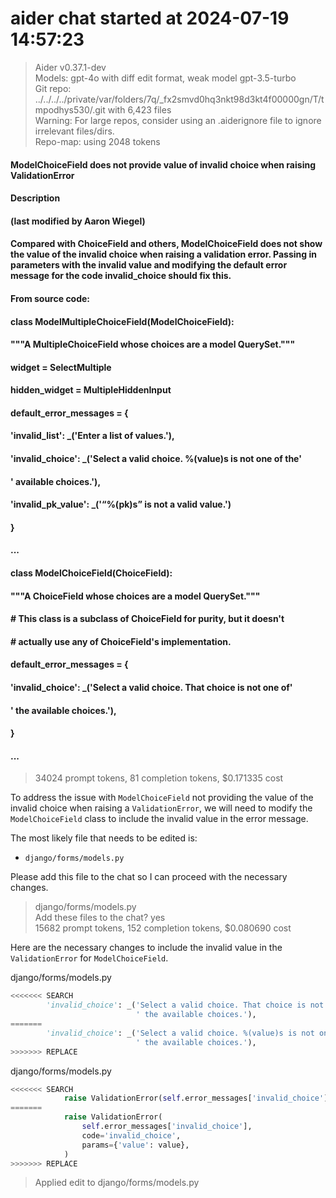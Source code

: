 
# aider chat started at 2024-07-19 14:57:23

> Aider v0.37.1-dev  
> Models: gpt-4o with diff edit format, weak model gpt-3.5-turbo  
> Git repo: ../../../../private/var/folders/7q/_fx2smvd0hq3nkt98d3kt4f00000gn/T/tmpodhys530/.git with 6,423 files  
> Warning: For large repos, consider using an .aiderignore file to ignore irrelevant files/dirs.  
> Repo-map: using 2048 tokens  

#### ModelChoiceField does not provide value of invalid choice when raising ValidationError  
#### Description  
#### 	   
#### 		(last modified by Aaron Wiegel)  
#### 	   
#### Compared with ChoiceField and others, ModelChoiceField does not show the value of the invalid choice when raising a validation error. Passing in parameters with the invalid value and modifying the default error message for the code invalid_choice should fix this.  
#### From source code:  
#### class ModelMultipleChoiceField(ModelChoiceField):  
#### 	"""A MultipleChoiceField whose choices are a model QuerySet."""  
#### 	widget = SelectMultiple  
#### 	hidden_widget = MultipleHiddenInput  
#### 	default_error_messages = {  
#### 		'invalid_list': _('Enter a list of values.'),  
#### 		'invalid_choice': _('Select a valid choice. %(value)s is not one of the'  
#### 							' available choices.'),  
#### 		'invalid_pk_value': _('“%(pk)s” is not a valid value.')  
#### 	}  
#### 	...  
#### class ModelChoiceField(ChoiceField):  
#### 	"""A ChoiceField whose choices are a model QuerySet."""  
#### 	# This class is a subclass of ChoiceField for purity, but it doesn't  
#### 	# actually use any of ChoiceField's implementation.  
#### 	default_error_messages = {  
#### 		'invalid_choice': _('Select a valid choice. That choice is not one of'  
#### 							' the available choices.'),  
#### 	}  
#### 	...  
> 34024 prompt tokens, 81 completion tokens, $0.171335 cost  

To address the issue with `ModelChoiceField` not providing the value of the invalid choice when raising a `ValidationError`, we will need to modify the `ModelChoiceField` class to include the invalid value in the error message.

The most likely file that needs to be edited is:
- `django/forms/models.py`

Please add this file to the chat so I can proceed with the necessary changes.

> django/forms/models.py  
> Add these files to the chat? yes  
> 15682 prompt tokens, 152 completion tokens, $0.080690 cost  

Here are the necessary changes to include the invalid value in the `ValidationError` for `ModelChoiceField`.

django/forms/models.py
```python
<<<<<<< SEARCH
        'invalid_choice': _('Select a valid choice. That choice is not one of'
                            ' the available choices.'),
=======
        'invalid_choice': _('Select a valid choice. %(value)s is not one of'
                            ' the available choices.'),
>>>>>>> REPLACE
```

django/forms/models.py
```python
<<<<<<< SEARCH
            raise ValidationError(self.error_messages['invalid_choice'], code='invalid_choice')
=======
            raise ValidationError(
                self.error_messages['invalid_choice'],
                code='invalid_choice',
                params={'value': value},
            )
>>>>>>> REPLACE
```

> Applied edit to django/forms/models.py  

